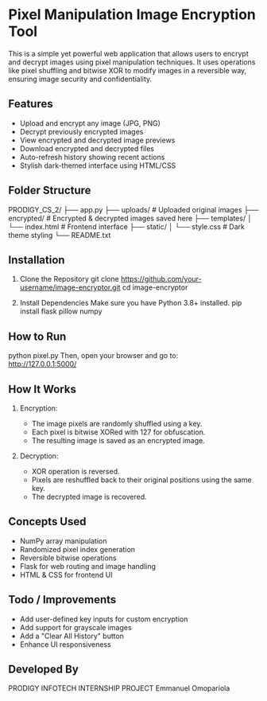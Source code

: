 
Pixel Manipulation Image Encryption Tool
========================================

This is a simple yet powerful web application that allows users to encrypt and decrypt images using pixel manipulation techniques. It uses operations like pixel shuffling and bitwise XOR to modify images in a reversible way, ensuring image security and confidentiality.

Features
--------
- Upload and encrypt any image (JPG, PNG)
- Decrypt previously encrypted images
- View encrypted and decrypted image previews
- Download encrypted and decrypted files
- Auto-refresh history showing recent actions
- Stylish dark-themed interface using HTML/CSS

Folder Structure
----------------
PRODIGY_CS_2/
├── app.py
├── uploads/              # Uploaded original images
├── encrypted/            # Encrypted & decrypted images saved here
├── templates/
│   └── index.html        # Frontend interface
├── static/
│   └── style.css         # Dark theme styling
└── README.txt

Installation
------------
1. Clone the Repository
   git clone https://github.com/your-username/image-encryptor.git
   cd image-encryptor

2. Install Dependencies
   Make sure you have Python 3.8+ installed.
   pip install flask pillow numpy

How to Run
----------
python pixel.py
Then, open your browser and go to:  
http://127.0.0.1:5000/

How It Works
------------
1. Encryption:
   - The image pixels are randomly shuffled using a key.
   - Each pixel is bitwise XORed with 127 for obfuscation.
   - The resulting image is saved as an encrypted image.

2. Decryption:
   - XOR operation is reversed.
   - Pixels are reshuffled back to their original positions using the same key.
   - The decrypted image is recovered.

Concepts Used
-------------
- NumPy array manipulation
- Randomized pixel index generation
- Reversible bitwise operations
- Flask for web routing and image handling
- HTML & CSS for frontend UI

Todo / Improvements
-------------------
- Add user-defined key inputs for custom encryption
- Add support for grayscale images
- Add a "Clear All History" button
- Enhance UI responsiveness

Developed By
------------
PRODIGY INFOTECH INTERNSHIP PROJECT
Emmanuel Omopariola
